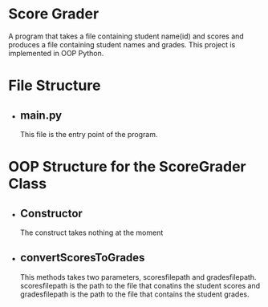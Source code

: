 # Score Grader
A program that takes a file containing student name(id) and scores and produces a file containing student names and grades. This project is implemented in OOP Python.

# File Structure
- ## main.py
    This file is the entry point of the program.

# OOP Structure for the ScoreGrader Class
 - ## Constructor
    The construct takes nothing at the moment

 - ## convertScoresToGrades
    This methods takes two parameters, scoresfilepath and gradesfilepath. scoresfilepath is the path to the file that conatins the student scores and gradesfilepath is the path to the file that contains the student grades.

